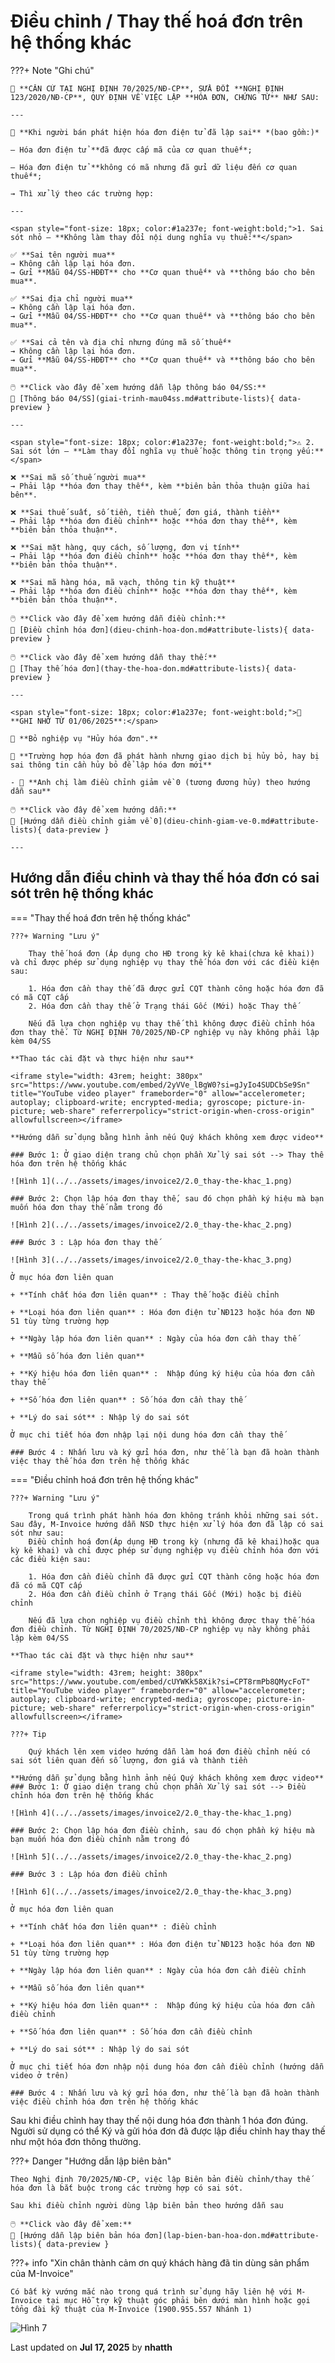 # **Điều chỉnh / Thay thế hoá đơn trên hệ thống khác**

???+ Note "Ghi chú"

    📘 **CĂN CỨ TẠI NGHỊ ĐỊNH 70/2025/NĐ-CP**, SỬA ĐỔI **NGHỊ ĐỊNH 123/2020/NĐ-CP**, QUY ĐỊNH VỀ VIỆC LẬP **HÓA ĐƠN, CHỨNG TỪ** NHƯ SAU:

    ---

    🧾 **Khi người bán phát hiện hóa đơn điện tử đã lập sai** *(bao gồm:)*

    – Hóa đơn điện tử **đã được cấp mã của cơ quan thuế**;

    – Hóa đơn điện tử **không có mã nhưng đã gửi dữ liệu đến cơ quan thuế**;

    → Thì xử lý theo các trường hợp:

    ---

    <span style="font-size: 18px; color:#1a237e; font-weight:bold;">1. Sai sót nhỏ – **Không làm thay đổi nội dung nghĩa vụ thuế:**</span>

    ✅ **Sai tên người mua**
    → Không cần lập lại hóa đơn.
    → Gửi **Mẫu 04/SS-HĐĐT** cho **Cơ quan thuế** và **thông báo cho bên mua**.

    ✅ **Sai địa chỉ người mua**
    → Không cần lập lại hóa đơn.
    → Gửi **Mẫu 04/SS-HĐĐT** cho **Cơ quan thuế** và **thông báo cho bên mua**.

    ✅ **Sai cả tên và địa chỉ nhưng đúng mã số thuế**
    → Không cần lập lại hóa đơn.
    → Gửi **Mẫu 04/SS-HĐĐT** cho **Cơ quan thuế** và **thông báo cho bên mua**.

    🖱️ **Click vào đây để xem hướng dẫn lập thông báo 04/SS:**
    📄 [Thông báo 04/SS](giai-trinh-mau04ss.md#attribute-lists){ data-preview }

    ---

    <span style="font-size: 18px; color:#1a237e; font-weight:bold;">⚠️ 2. Sai sót lớn – **Làm thay đổi nghĩa vụ thuế hoặc thông tin trọng yếu:**</span>

    ❌ **Sai mã số thuế người mua**
    → Phải lập **hóa đơn thay thế**, kèm **biên bản thỏa thuận giữa hai bên**.

    ❌ **Sai thuế suất, số tiền, tiền thuế, đơn giá, thành tiền**
    → Phải lập **hóa đơn điều chỉnh** hoặc **hóa đơn thay thế**, kèm **biên bản thỏa thuận**.

    ❌ **Sai mặt hàng, quy cách, số lượng, đơn vị tính**
    → Phải lập **hóa đơn điều chỉnh** hoặc **hóa đơn thay thế**, kèm **biên bản thỏa thuận**.

    ❌ **Sai mã hàng hóa, mã vạch, thông tin kỹ thuật**
    → Phải lập **hóa đơn điều chỉnh** hoặc **hóa đơn thay thế**, kèm **biên bản thỏa thuận**.

    🖱️ **Click vào đây để xem hướng dẫn điều chỉnh:**
    📄 [Điều chỉnh hóa đơn](dieu-chinh-hoa-don.md#attribute-lists){ data-preview }

    🖱️ **Click vào đây để xem hướng dẫn thay thế:**
    📄 [Thay thế hóa đơn](thay-the-hoa-don.md#attribute-lists){ data-preview }

    ---

    <span style="font-size: 18px; color:#1a237e; font-weight:bold;">🛑 **GHI NHỚ TỪ 01/06/2025**:</span>

    🚫 **Bỏ nghiệp vụ "Hủy hóa đơn".**

    📌 **Trường hợp hóa đơn đã phát hành nhưng giao dịch bị hủy bỏ, hay bị sai thông tin cần hủy bỏ để lập hóa đơn mới**

    - 📝 **Anh chị làm điều chỉnh giảm về 0 (tương đương hủy) theo hướng dẫn sau**

    🖱️ **Click vào đây để xem hướng dẫn:**
    📄 [Hướng dẫn điều chỉnh giảm về 0](dieu-chinh-giam-ve-0.md#attribute-lists){ data-preview }

    ---

## **Hướng dẫn điều chỉnh và thay thế hóa đơn có sai sót trên hệ thống khác**

=== "Thay thế hoá đơn trên hệ thống khác"

    ???+ Warning "Lưu ý"

        Thay thế hoá đơn (Áp dụng cho HĐ trong kỳ kê khai(chưa kê khai)) và chỉ được phép sử dụng nghiệp vụ thay thế hóa đơn với các điều kiện sau:

        1. Hóa đơn cần thay thế đã được gửi CQT thành công hoặc hóa đơn đã có mã CQT cấp
        2. Hóa đơn cần thay thế ở Trạng thái Gốc (Mới) hoặc Thay thế

        Nếu đã lựa chọn nghiệp vụ thay thế thì không được điều chỉnh hóa đơn thay thế. Từ NGHỊ ĐỊNH 70/2025/NĐ-CP nghiệp vụ này không phải lập kèm 04/SS

    **Thao tác cài đặt và thực hiện như sau**

    <iframe style="width: 43rem; height: 380px" src="https://www.youtube.com/embed/2yVVe_lBgW0?si=gJyIo4SUDCbSe9Sn" title="YouTube video player" frameborder="0" allow="accelerometer; autoplay; clipboard-write; encrypted-media; gyroscope; picture-in-picture; web-share" referrerpolicy="strict-origin-when-cross-origin" allowfullscreen></iframe>

    **Hướng dẫn sử dụng bằng hình ảnh nếu Quý khách không xem được video**

    ### Bước 1: Ở giao diện trang chủ chọn phần Xử lý sai sót --> Thay thế hóa đơn trên hệ thống khác

    ![Hình 1](../../assets/images/invoice2/2.0_thay-the-khac_1.png)

    ### Bước 2: Chọn lập hóa đơn thay thế, sau đó chọn phần ký hiệu mà bạn muốn hóa đơn thay thế nằm trong đó

    ![Hình 2](../../assets/images/invoice2/2.0_thay-the-khac_2.png)

    ### Bước 3 : Lập hóa đơn thay thế

    ![Hình 3](../../assets/images/invoice2/2.0_thay-the-khac_3.png)

    Ở mục hóa đơn liên quan

    + **Tính chất hóa đơn liên quan** : Thay thế hoặc điều chỉnh

    + **Loại hóa đơn liên quan** : Hóa đơn điện tử NĐ123 hoặc hóa đơn NĐ 51 tùy từng trường hợp

    + **Ngày lập hóa đơn liên quan** : Ngày của hóa đơn cần thay thế

    + **Mẫu số hóa đơn liên quan**

    + **Ký hiệu hóa đơn liên quan** :  Nhập đúng ký hiệu của hóa đơn cần thay thế

    + **Số hóa đơn liên quan** : Số hóa đơn cần thay thế

    + **Lý do sai sót** : Nhập lý do sai sót

    Ở mục chi tiết hóa đơn nhập lại nội dung hóa đơn cần thay thế

    ### Bước 4 : Nhấn lưu và ký gửi hóa đơn, như thế là bạn đã hoàn thành việc thay thế hóa đơn trên hệ thống khác

=== "Điều chỉnh hoá đơn trên hệ thống khác"

    ???+ Warning "Lưu ý"

        Trong quá trình phát hành hóa đơn không tránh khỏi những sai sót. Sau đây, M-Invoice hướng dẫn NSD thực hiện xử lý hóa đơn đã lập có sai sót như sau:
        Điều chỉnh hoá đơn(Áp dụng HĐ trong kỳ (nhưng đã kê khai)hoặc qua kỳ kê khai) và chỉ được phép sử dụng nghiệp vụ điều chỉnh hóa đơn với các điều kiện sau:

        1. Hóa đơn cần điều chỉnh đã được gửi CQT thành công hoặc hóa đơn đã có mã CQT cấp
        2. Hóa đơn cần điều chỉnh ở Trạng thái Gốc (Mới) hoặc bị điều chỉnh

        Nếu đã lựa chọn nghiệp vụ điều chỉnh thì không được thay thế hóa đơn điều chỉnh. Từ NGHỊ ĐỊNH 70/2025/NĐ-CP nghiệp vụ này không phải lập kèm 04/SS

    **Thao tác cài đặt và thực hiện như sau**

    <iframe style="width: 43rem; height: 380px" src="https://www.youtube.com/embed/cUYWKk58Xik?si=CPT8rmPb8QMycFoT" title="YouTube video player" frameborder="0" allow="accelerometer; autoplay; clipboard-write; encrypted-media; gyroscope; picture-in-picture; web-share" referrerpolicy="strict-origin-when-cross-origin" allowfullscreen></iframe>

    ???+ Tip

        Quý khách lên xem video hướng dẫn làm hoá đơn điều chỉnh nếu có sai sót liên quan đến số lượng, đơn giá và thành tiền

    **Hướng dẫn sử dụng bằng hình ảnh nếu Quý khách không xem được video**
    ### Bước 1: Ở giao diện trang chủ chọn phần Xử lý sai sót --> Điều chỉnh hóa đơn trên hệ thống khác

    ![Hình 4](../../assets/images/invoice2/2.0_thay-the-khac_1.png)

    ### Bước 2: Chọn lập hóa đơn điều chỉnh, sau đó chọn phần ký hiệu mà bạn muốn hóa đơn điều chỉnh nằm trong đó

    ![Hình 5](../../assets/images/invoice2/2.0_thay-the-khac_2.png)

    ### Bước 3 : Lập hóa đơn điều chỉnh

    ![Hình 6](../../assets/images/invoice2/2.0_thay-the-khac_3.png)

    Ở mục hóa đơn liên quan

    + **Tính chất hóa đơn liên quan** : điều chỉnh

    + **Loại hóa đơn liên quan** : Hóa đơn điện tử NĐ123 hoặc hóa đơn NĐ 51 tùy từng trường hợp

    + **Ngày lập hóa đơn liên quan** : Ngày của hóa đơn cần điều chỉnh

    + **Mẫu số hóa đơn liên quan**

    + **Ký hiệu hóa đơn liên quan** :  Nhập đúng ký hiệu của hóa đơn cần điều chỉnh

    + **Số hóa đơn liên quan** : Số hóa đơn cần điều chỉnh

    + **Lý do sai sót** : Nhập lý do sai sót

    Ở mục chi tiết hóa đơn nhập nội dung hóa đơn cần điều chỉnh (hướng dẫn video ở trên)

    ### Bước 4 : Nhấn lưu và ký gửi hóa đơn, như thế là bạn đã hoàn thành việc điều chỉnh hóa đơn trên hệ thống khác

Sau khi điều chỉnh hay thay thế nội dung hóa đơn thành 1 hóa đơn đúng. Người sử dụng có thể Ký và gửi hóa đơn đã được lập điều chỉnh hay thay thế như một hóa đơn thông thường.

???+ Danger "Hướng dẫn lập biên bản"

    Theo Nghị định 70/2025/NĐ-CP, việc lập Biên bản điều chỉnh/thay thế hóa đơn là bắt buộc trong các trường hợp có sai sót.

    Sau khi điều chỉnh người dùng lập biên bản theo hướng dẫn sau

    🖱️ **Click vào đây để xem:**
    📄 [Hướng dẫn lập biên bản hóa đơn](lap-bien-ban-hoa-don.md#attribute-lists){ data-preview }

???+ info "Xin chân thành cảm ơn quý khách hàng đã tin dùng sản phẩm của M-Invoice"

    Có bất kỳ vướng mắc nào trong quá trình sử dụng hãy liên hệ với M-Invoice tại mục Hỗ trợ kỹ thuật góc phải bên dưới màn hình hoặc gọi tổng đài kỹ thuật của M-Invoice (1900.955.557 Nhánh 1)

![Hình 7](../../assets/images/invoice2/hotro.png)

<div class="last-updated">Last updated on <strong>Jul 17, 2025</strong> by <strong>nhatth</strong></div>

